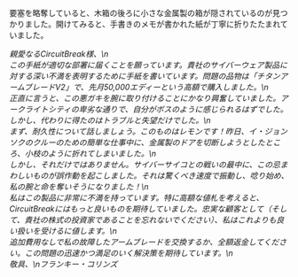 要塞を略奪していると、木箱の後ろに小さな金属製の箱が隠されているのが見つかりました。開けてみると、手書きのメモが書かれた紙が丁寧に折りたたまれていました。

_親愛なるCircuitBreak様、\n\
この手紙が適切な部署に届くことを願っています。貴社のサイバーウェア製品に対する深い不満を表明するために手紙を書いています。問題の品物は「チタンアームブレードV2」で、先月50,000エディーという高額で購入しました。\n\
正直に言うと、この悪ガキを腕に取り付けることにかなり興奮していました。アークライトシティの卑劣な通りで、自分がボスのように感じられるはずでした。しかし、代わりに得たのはトラブルと失望だけでした。\n\
まず、耐久性について話しましょう。このものはレモンです！昨日、イ・ジョンソクのクルーのための簡単な仕事中に、金属製のドアを切断しようとしたところ、小枝のように折れてしまいました。\n\
しかし、それだけではありません。サイバーサイコとの戦いの最中に、この忌まわしいものが誤作動を起こしました。それは驚くべき速度で振動し、唸り始め、私の腕と命を奪いそうになりました！\n\
私はこの製品に非常に不満を持っています。特に高額な値札を考えると、CircuitBreakにはもっと良いものを期待していました。忠実な顧客として（そして、貴社の株式の投資家であることを忘れないでください）、私はこれよりも良い扱いを受けるに値します。\n\
追加費用なしで私の故障したアームブレードを交換するか、全額返金してください。この問題の迅速かつ満足のいく解決策を期待しています。\n\
敬具、\nフランキー・コリンズ_
